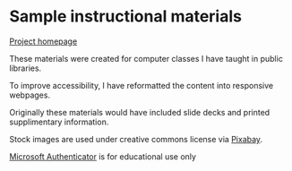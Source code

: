 # Sample instructional materials
<a href="https://zlogikon.github.io/instructional-files/">Project homepage</a>

These materials were created for computer classes I have taught in public libraries.

To improve accessibility, I have reformatted the content into responsive webpages.

Originally these materials would have included slide decks and printed supplimentary information.

Stock images are used under creative commons license via <a href="https://pixabay.com/">Pixabay</a>.

<a href="https://www.microsoft.com/en-us/p/microsoft-authenticator/9nblgggzmcj6?activetab=pivot:overviewtab#">Microsoft Authenticator</a> is for educational use only

